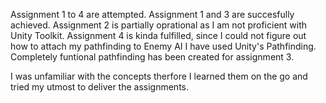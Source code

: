 Assignment 1 to 4 are attempted.
Assignment 1 and 3 are succesfully achieved.
Assignment 2 is partially oprational as I am not proficient with Unity Toolkit.
Assignment 4 is kinda fulfilled, since I could not figure out how to attach my pathfinding to Enemy AI I have used Unity's Pathfinding.
Completely funtional pathfinding has been created for assignment 3.

I was unfamiliar with the concepts therfore I learned them on the go and tried my utmost to deliver the assignments.
